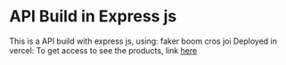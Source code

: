 # API Build in Express js

This is a API build with express js, using:
faker
boom
cros
joi
Deployed in vercel:
To get access to see the products, link [here](https://expressjs-backend.vercel.app/api/v1/products)
